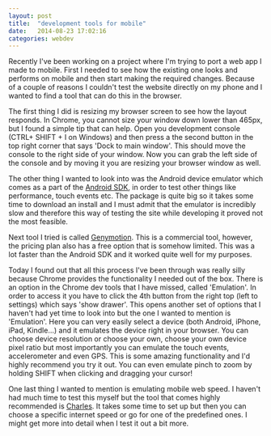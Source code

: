 ```yaml
---
layout: post
title:  "development tools for mobile"
date:   2014-08-23 17:02:16
categories: webdev
---
```

Recently I've been working on a project where I'm trying to port a web app I made to mobile. First I needed to see how the existing one looks and performs on mobile and then start making the required changes. Because of a couple of reasons I couldn't test the website directly on my phone and I wanted to find a tool that can do this in the browser.

The first thing I did is resizing my browser screen to see how the layout responds. In Chrome, you cannot size your window down lower than 465px, but I found a simple tip that can help. Open you development console (CTRL+ SHIFT + I on Windows) and then press a the second button in the top right corner that says 'Dock to main window'. This should move the console to the right side of your window. Now you can grab the left side of the console and by moving it you are resizing your browser window as well.

The other thing I wanted to look into was the Android device emulator which comes as a part of the [Android SDK](http://developer.android.com/sdk), in order to test other things like performance, touch events etc. The package is quite big so it takes some time to download an install and I must admit that the emulator is incredibly slow and therefore this way of testing the site while developing it proved not the most feasible.

Next tool I tried is called [Genymotion](http://www.genymotion.com/). This is a commercial tool, however, the pricing plan also has a free option that is somehow limited. This was a lot faster than the Android SDK and it worked quite well for my purposes.

Today I found out that all this process I've been through was really silly because Chrome provides the functionality I needed out of the box. There is an option in the Chrome dev tools that I have missed, called 'Emulation'. In order to access it you have to click the 4th button from the right top (left to settings) which says 'show drawer'. This opens another set of options that I haven't had yet time to look into but the one I wanted to mention is 'Emulation'. Here you can very easily select a device (both Android, iPhone, iPad, Kindle...) and it emulates the device right in your browser. You can choose device resolution or choose your own, choose your own device pixel ratio but most importantly you can emulate the touch events, accelerometer and even GPS. This is some amazing functionality and I'd highly recommend you try it out. You can even emulate pinch to zoom by holding SHIFT when clicking and dragging your cursor!

One last thing I wanted to mention is emulating mobile web speed. I haven't had much time to test this myself but the tool that comes highly recommended is [Charles](http://www.charlesproxy.com/). It takes some time to set up but then you can choose a specific internet speed or go for one of the predefined ones. I might get more into detail when I test it out a bit more.